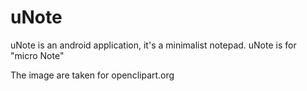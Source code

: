 uNote
=====

uNote is an android application, it's a  minimalist notepad. uNote is for "micro Note"

The image are taken for openclipart.org
